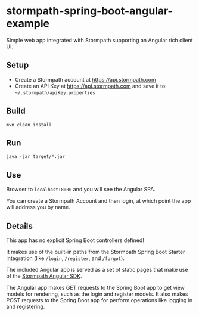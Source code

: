 # stormpath-spring-boot-angular-example

Simple web app integrated with Stormpath supporting an Angular rich client UI.

## Setup

* Create a Stormpath account at https://api.stormpath.com
* Create an API Key at https://api.stormpath.com and save it to: `~/.stormpath/apiKey.properties`

## Build

`mvn clean install`

## Run

`java -jar target/*.jar`

## Use

Browser to `localhost:8080` and you will see the Angular SPA.

You can create a Stormpath Account and then login, at which point the app will address you by name.

## Details

This app has no explicit Spring Boot controllers defined!

It makes use of the built-in paths from the Stormpath Spring Boot Starter integration (like `/login`, `/register`, and `/forgot`).

The included Angular app is served as a set of static pages that make use of the [Stormpath Angular SDK]().

The Angular app makes GET requests to the Spring Boot app to get view models for rendering, such as the login and register models.
It also makes POST requests to the Spring Boot app for perform operations like logging in and registering.

